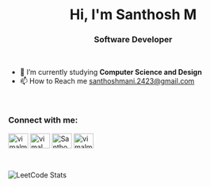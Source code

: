 <h1 align="center">Hi, I'm Santhosh M</h1>
<h3 align="center">Software Developer</h3>

<br>

- 🌱 I’m currently studying **Computer Science and Design**
- 📫 How to Reach me <a href="mailto:santhoshmani.2423@gmail.com">santhoshmani.2423@gmail.com</a>

<br>

<h3 align="left">Connect with me:</h3>
<p align="left">
<a href="https://linkedin.com/in/vimalmr" target="blank"><img align="center" src="https://raw.githubusercontent.com/rahuldkjain/github-profile-readme-generator/master/src/images/icons/Social/linked-in-alt.svg" alt="vimalmr" height="30" width="40" /></a>
<a href="https://instagram.com/vimal._.mr" target="blank"><img align="center" src="https://raw.githubusercontent.com/rahuldkjain/github-profile-readme-generator/master/src/images/icons/Social/instagram.svg" alt="vimal._.mr" height="30" width="40" /></a>
<a href="https://leetcode.com/SanthoshM1624/" target="blank"><img align="center" src="https://raw.githubusercontent.com/rahuldkjain/github-profile-readme-generator/master/src/images/icons/Social/hackerrank.svg" alt="SanthoshM1624" height="30" width="40" /></a>
<a href="https://www.leetcode.com/vimalmr" target="blank"><img align="center" src="https://raw.githubusercontent.com/rahuldkjain/github-profile-readme-generator/master/src/images/icons/Social/leet-code.svg" alt="vimalmr" height="30" width="40" /></a>
</p>

<br>

![LeetCode Stats](https://leetcard.jacoblin.cool/SanthoshM1624?theme=dark&font=Noto%20Sans%20Nabataean&ext=heatmap)
